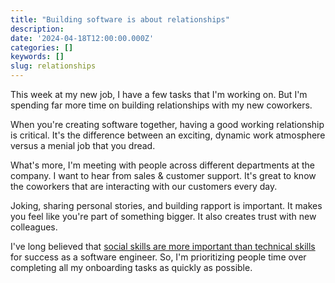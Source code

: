```yaml
---
title: "Building software is about relationships"
description:
date: '2024-04-18T12:00:00.000Z'
categories: []
keywords: []
slug: relationships
---
```


This week at my new job, I have a few tasks that I'm working on. But I'm spending far more time on building relationships with my new coworkers.

When you're creating software together, having a good working relationship is critical. It's the difference between an exciting, dynamic work atmosphere versus a menial job that you dread.

What's more, I'm meeting with people across different departments at the company. I want to hear from sales & customer support. It's great to know the coworkers that are interacting with our customers every day.

Joking, sharing personal stories, and building rapport is important. It makes you feel like you're part of something bigger. It also creates trust with new colleagues.

I've long believed that [social skills are more important than technical skills](https://blog.developerpurpose.com/developers-social-skills-are-more-important-than-technical-skills-f36742f0a04c?sk=70cb3e46b3e4e8af77feda21aca42260) for success as a software engineer. So, I'm prioritizing people time over completing all my onboarding tasks as quickly as possible.
